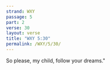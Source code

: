 ```yaml
---
strand: WXY
passage: 5
part: 2
verse: 30
layout: verse
title: "WXY 5:30"
permalink: /WXY/5/30/
---
```

So please, my child, follow your dreams."
